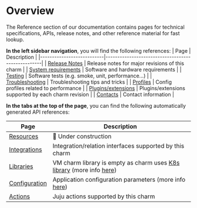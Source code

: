 # Overview

The Reference section of our documentation contains pages for technical specifications, APIs, release notes, and other reference material for fast lookup.

**In the left sidebar navigation**, you will find the following references:
| Page                      | Description                                       |
|---------------------------|---------------------------------------------------|
| [Release Notes](/t/11875) | Release notes for major revisions of this charm |
| [System requirements](/t/11743) | Software and hardware requirements  |
| [Testing](/t/11773) | Software tests (e.g. smoke, unit, performance...) |
| [Troubleshooting](/t/11864) | Troubleshooting tips and tricks |
| [Profiles](/t/11974) | Config profiles related to performance |
| [Plugins/extensions](/t/10946) |  Plugins/extensions supported by each charm revision |
| [Contacts](/t/11863) | Contact information |


**In the tabs at the top of the page**, you can find the following automatically generated API references:

| Page                                                                       | Description                                             |
|----------------------------------------------------------------------------|---------------------------------------------------------|
| [Resources](https://charmhub.io/postgresql/resources)                         | :construction:  Under construction                                      |
| [Integrations](https://charmhub.io/postgresql/integrations)                   | Integration/relation interfaces supported by this charm |
| [Libraries](https://charmhub.io/postgresql/libraries) | VM charm library is empty as charm uses [K8s library](https://charmhub.io/postgresql-k8s/libraries/) (more info [here](/t/11857)) |
| [Configuration](https://charmhub.io/postgresql/configuration)                 | Application configuration parameters (more info [here](https://juju.is/docs/juju/configuration?&_ga=2.95573596.1153611399.1713171630-773562698.1708605078#heading--application-configuration))                                        |
| [Actions](https://charmhub.io/postgresql/actions)                             | Juju actions supported by this charm                    |